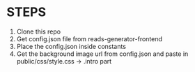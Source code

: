 # STEPS

1. Clone this repo
2. Get config.json file from reads-generator-frontend
3. Place the config.json inside constants
4. Get the background image url from config.json and paste in public/css/style.css -> .intro part
